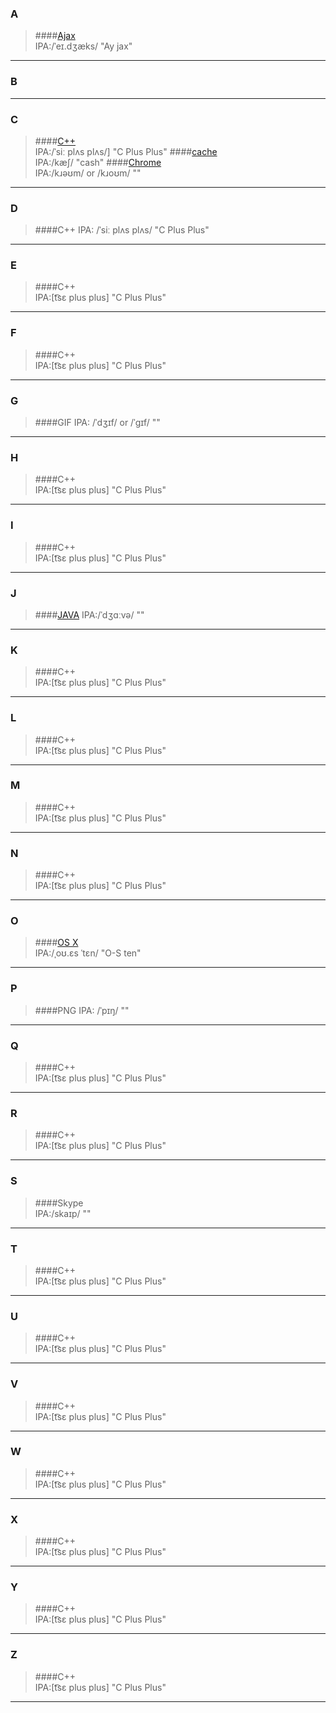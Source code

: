 ### A
>####[Ajax](https://en.wikipedia.org/wiki/Ajax_(programming))  
    IPA:/ˈeɪ.dʒæks/
    "Ay jax" 

***

### B
***

### C
>####[C++](https://en.wikipedia.org/wiki/C%2B%2B)    
    IPA:/ˈsiː plʌs plʌs/]
    "C Plus Plus"
>####[cache](https://en.wiktionary.org/wiki/cache#English)    
    IPA:/kæʃ/
    "cash"
>####[Chrome](https://en.wiktionary.org/wiki/chrome)    
    IPA:/kɹəʊm/ or /kɹoʊm/
    ""
***

### D
>####C++
    IPA: /ˈsiː plʌs plʌs/
    "C Plus Plus" 
***

### E
>####C++  
    IPA:[t͡sɛ plus plus]
    "C Plus Plus" 
***

### F
>####C++  
    IPA:[t͡sɛ plus plus]
    "C Plus Plus" 
***

### G
>####GIF 
    IPA: /ˈdʒɪf/ or /ˈɡɪf/
    "" 
***

### H
>####C++  
    IPA:[t͡sɛ plus plus]
    "C Plus Plus" 
***

### I
>####C++  
    IPA:[t͡sɛ plus plus]
    "C Plus Plus" 
***

### J
>####[JAVA](http://dictionary.cambridge.org/pronunciation/english/java) 
    IPA:/ˈdʒɑːvə/
    "" 
***

### K
>####C++  
    IPA:[t͡sɛ plus plus]
    "C Plus Plus" 
***

### L
>####C++  
    IPA:[t͡sɛ plus plus]
    "C Plus Plus" 
***

### M
>####C++  
    IPA:[t͡sɛ plus plus]
    "C Plus Plus" 
***

### N
>####C++  
    IPA:[t͡sɛ plus plus]
    "C Plus Plus" 
***

### O
>####[OS X](https://en.wikipedia.org/wiki/OS_X)  
    IPA:/ˌoʊ.ɛs ˈtɛn/
    "O-S ten" 
    
***

### P
>####PNG 
    IPA: /ˈpɪŋ/
    "" 
***

### Q
>####C++  
    IPA:[t͡sɛ plus plus]
    "C Plus Plus" 
***

### R
>####C++  
    IPA:[t͡sɛ plus plus]
    "C Plus Plus" 
***

### S
>####Skype  
    IPA:/skaɪp/
    "" 
***

### T
>####C++  
    IPA:[t͡sɛ plus plus]
    "C Plus Plus" 
***

### U
>####C++  
    IPA:[t͡sɛ plus plus]
    "C Plus Plus" 
***

### V
>####C++  
    IPA:[t͡sɛ plus plus]
    "C Plus Plus" 
***

### W
>####C++  
    IPA:[t͡sɛ plus plus]
    "C Plus Plus" 
***

### X
>####C++  
    IPA:[t͡sɛ plus plus]
    "C Plus Plus" 
***

### Y
>####C++  
    IPA:[t͡sɛ plus plus]
    "C Plus Plus" 
***

### Z
>####C++  
    IPA:[t͡sɛ plus plus]
    "C Plus Plus" 
***
    
